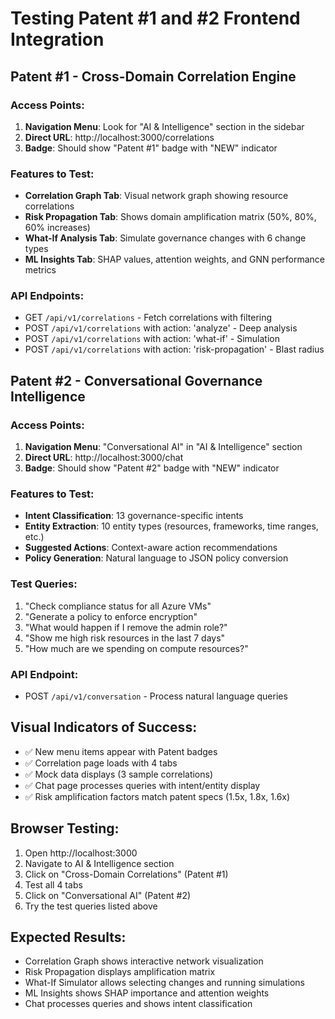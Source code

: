 # Testing Patent #1 and #2 Frontend Integration

## Patent #1 - Cross-Domain Correlation Engine

### Access Points:
1. **Navigation Menu**: Look for "AI & Intelligence" section in the sidebar
2. **Direct URL**: http://localhost:3000/correlations
3. **Badge**: Should show "Patent #1" badge with "NEW" indicator

### Features to Test:
- **Correlation Graph Tab**: Visual network graph showing resource correlations
- **Risk Propagation Tab**: Shows domain amplification matrix (50%, 80%, 60% increases)
- **What-If Analysis Tab**: Simulate governance changes with 6 change types
- **ML Insights Tab**: SHAP values, attention weights, and GNN performance metrics

### API Endpoints:
- GET `/api/v1/correlations` - Fetch correlations with filtering
- POST `/api/v1/correlations` with action: 'analyze' - Deep analysis
- POST `/api/v1/correlations` with action: 'what-if' - Simulation
- POST `/api/v1/correlations` with action: 'risk-propagation' - Blast radius

## Patent #2 - Conversational Governance Intelligence

### Access Points:
1. **Navigation Menu**: "Conversational AI" in "AI & Intelligence" section
2. **Direct URL**: http://localhost:3000/chat
3. **Badge**: Should show "Patent #2" badge with "NEW" indicator

### Features to Test:
- **Intent Classification**: 13 governance-specific intents
- **Entity Extraction**: 10 entity types (resources, frameworks, time ranges, etc.)
- **Suggested Actions**: Context-aware action recommendations
- **Policy Generation**: Natural language to JSON policy conversion

### Test Queries:
1. "Check compliance status for all Azure VMs"
2. "Generate a policy to enforce encryption"
3. "What would happen if I remove the admin role?"
4. "Show me high risk resources in the last 7 days"
5. "How much are we spending on compute resources?"

### API Endpoint:
- POST `/api/v1/conversation` - Process natural language queries

## Visual Indicators of Success:
- ✅ New menu items appear with Patent badges
- ✅ Correlation page loads with 4 tabs
- ✅ Mock data displays (3 sample correlations)
- ✅ Chat page processes queries with intent/entity display
- ✅ Risk amplification factors match patent specs (1.5x, 1.8x, 1.6x)

## Browser Testing:
1. Open http://localhost:3000
2. Navigate to AI & Intelligence section
3. Click on "Cross-Domain Correlations" (Patent #1)
4. Test all 4 tabs
5. Click on "Conversational AI" (Patent #2)
6. Try the test queries listed above

## Expected Results:
- Correlation Graph shows interactive network visualization
- Risk Propagation displays amplification matrix
- What-If Simulator allows selecting changes and running simulations
- ML Insights shows SHAP importance and attention weights
- Chat processes queries and shows intent classification